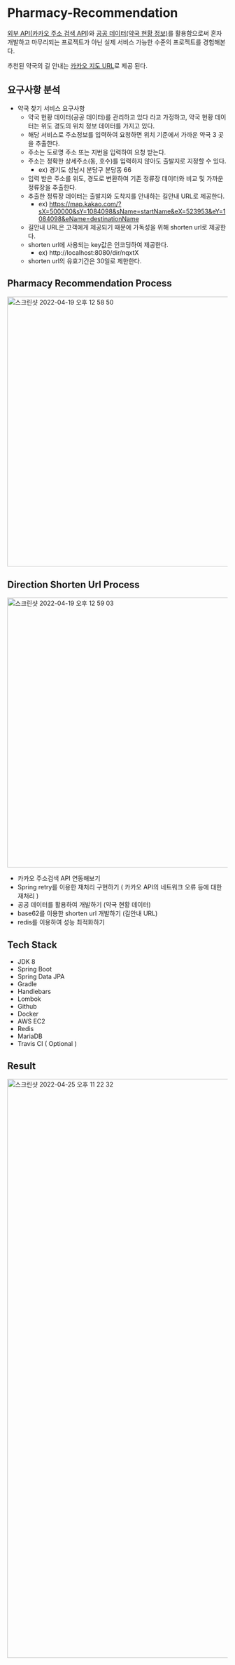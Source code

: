 # Pharmacy-Recommendation
 
[외부 API(카카오 주소 검색 API](https://developers.kakao.com/docs/latest/ko/local/dev-guide))와 [공공 데이터(약국 현황 정보)](https://www.data.go.kr/data/15065023/fileData.do)를 활용함으로써 
혼자 개발하고 마무리되는 프로젝트가 아닌 실제 서비스 가능한 수준의 
프로젝트를 경험해본다.

추천된 약국의 길 안내는 [카카오 지도 URL](https://apis.map.kakao.com/web/guide/#routeurl)로 
제공 된다.

## 요구사항 분석 

- 약국 찾기 서비스 요구사항
  - 약국 현황 데이터(공공 데이터)를 관리하고 있다 라고 가정하고, 약국 현황 데이터는 위도 경도의 위치 정보 데이터를 가지고 있다.
  - 해당 서비스로 주소정보를 입력하여 요청하면 위치 기준에서 가까운 약국 3 곳을 추출한다.
  - 주소는 도로명 주소 또는 지번을 입력하여 요청 받는다.
  - 주소는 정확한 상세주소(동, 호수)를 입력하지 않아도 출발지로 지정할 수 있다.
    - ex) 경기도 성남시 분당구 분당동 66
  - 입력 받은 주소를 위도, 경도로 변환하여 기존 정류장 데이터와 비교 및 가까운 정류장을 추출한다.
  - 추출한 정류장 데이터는 출발지와 도착지를 안내하는 길안내 URL로 제공한다.
    - ex) https://map.kakao.com/?sX=500000&sY=1084098&sName=startName&eX=523953&eY=1084098&eName=destinationName
  - 길안내 URL은 고객에게 제공되기 때문에 가독성을 위해 shorten url로 제공한다.
  - shorten url에 사용되는 key값은 인코딩하여 제공한다.
    - ex) http://localhost:8080/dir/nqxtX
  - shorten url의 유효기간은 30일로 제한한다.
  
## Pharmacy Recommendation Process   

<img width="615" alt="스크린샷 2022-04-19 오후 12 58 50" src="https://user-images.githubusercontent.com/26623547/163917670-33f1c8bb-d23f-4552-958d-6096ecb75ebb.png">   

## Direction Shorten Url Process

<img width="615" alt="스크린샷 2022-04-19 오후 12 59 03" src="https://user-images.githubusercontent.com/26623547/163917679-e79dd3ef-17fc-4f48-b77c-64cc4715c1f3.png">  

- 카카오 주소검색 API 연동해보기    
- Spring retry를 이용한 재처리 구현하기 ( 카카오 API의 네트워크 오류 등에 대한 재처리 )   
- 공공 데이터를 활용하여 개발하기 (약국 현황 데이터)   
- base62를 이용한 shorten url 개발하기 (길안내 URL)   
- redis를 이용하여 성능 최적화하기   

## Tech Stack   

- JDK 8
- Spring Boot
- Spring Data JPA
- Gradle
- Handlebars
- Lombok
- Github
- Docker
- AWS EC2
- Redis
- MariaDB
- Travis CI ( Optional )

## Result   

<img width="1320" alt="스크린샷 2022-04-25 오후 11 22 32" src="https://user-images.githubusercontent.com/26623547/165109489-b30d6266-7ea8-4137-baeb-c20042625143.png">   
